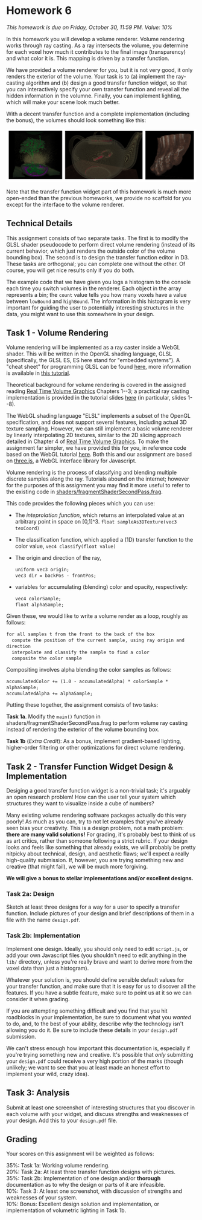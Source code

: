 Homework 6
===
*This homework is due on Friday, October 30, 11:59 PM. Value: 10%*

In this homework you will develop a volume renderer. Volume rendering works through ray casting. As a ray intersects the volume, you determine for each voxel how much it contributes to the final image (transparency) and what color it is. This mapping is driven by a transfer function. 

We have provided a volume renderer for you, but it is not very good, it only renders the exterior of the volume. Your task is to (a) implement the ray-casting algorithm and (b) design a good transfer function widget, so that you can interactively specify your own transfer function and reveal all the hidden information in the volumne. Finally, you can implement lighting, which will make your scene look much better.

With a decent transfer function and a complete implementation (including the bonus), the volumes should look something like this:

![Volume Rendering Result](figures/rendering.png)

Note that the transfer function widget part of this homework is much more open-ended than the previous homeworks, we provide no scaffold for you except for the interface to the volume renderer.

## Technical Details

This assignment consists of two separate tasks. The first is to modify the GLSL shader pseudocode to perform direct volume rendering (instead of its current behavior, which just renders the outside color of the volume bounding box). The second is to design the transfer function editor in D3. These tasks are orthogonal; you can complete one without the other. Of course, you will get nice results only if you do both.

The example code that we have given you logs a histogram to the console each time you switch volumes in the renderer. Each object in the array represents a bin; the `count` value tells you how many voxels have a value between `lowBound` and `highBound`.
The information in this histogram is very important for guiding the user to potentially
interesting structures in the data, you might want to use this somewhere in your design.


## Task 1 - Volume Rendering

Volume rendering will be implemented as a ray caster inside a WebGL shader. This will be written in the OpenGL shading language, GLSL (specifically, the GLSL ES, ES here stand for "embedded systems"). A "cheat sheet" for programming GLSL can be found [here](https://www.khronos.org/files/opengl44-quick-reference-card.pdf), more information is available in [this tutorial](https://www.opengl.org/sdk/docs/tutorials/TyphoonLabs/Chapter_1.pdf).

Theoretical background for volume rendering is covered in the assigned reading [Real Time Volume Graphics](http://webdocs.cs.ualberta.ca/~pierreb/Visualization2006/Real-Time-Volume-Rendering.pdf) Chapters 1--3; a practical ray casting implementation is provided in the tutorial slides [here](http://www.cg.informatik.uni-siegen.de/data/Tutorials/EG2006/RTVG04_GPU_Raycasting.pdf) (in particular, slides 1--8).

The WebGL shading language "ELSL" implements a subset of the OpenGL specification, and does not support several features, including actual 3D texture sampling. However, we can still implement a basic volume renderer by linearly interpolating 2D textures, similar to the 2D slicing approach detailed in Chapter 4 of [Real Time Volume Graphics](http://webdocs.cs.ualberta.ca/~pierreb/Visualization2006/Real-Time-Volume-Rendering.pdf). To make the assignment far simpler, we have provided this for you, in reference code based on the WebGL tutorial [here](https://github.com/lebarba/WebGLVolumeRendering). Both this and our assignment are based on [three.js](http://threejs.org), a WebGL interface library for Javascript. 

Volume rendering is the process of classifying and blending multiple discrete samples along the ray. Tutorials abound on the internet; however for the purposes of this assignment you may find it more useful to refer to the existing code in [shaders/fragmentShaderSecondPass.frag](shaders/fragmentShaderSecondPass.frag). 

This code provides the following pieces which you can use:

- The *inteprolation function*, which returns an interpolated value at an arbitrary point in space on [0,1]^3.
 `float sampleAs3DTexture(vec3 texCoord)`
- The classification function, which applied a (1D) transfer function to the color value,
  `vec4 classify(float value)`
- The origin and direction of the ray, 

  ```
  uniform vec3 origin;
  vec3 dir = backPos - frontPos;
  ```
- variables for accumulating (blending) color and opacity, respectively:

  ```
  vec4 colorSample;
  float alphaSample;
  ```

Given these, we would like to write a volume render as a loop, roughly as follows:

```
for all samples t from the front to the back of the box
  compute the position of the current sample, using ray origin and direction
  interpolate and classify the sample to find a color
  composite the color sample
```

Compositing involves alpha blending the color samples as follows:

```
accumulatedColor += (1.0 - accumulatedAlpha) * colorSample * alphaSample;
accumulatedAlpha += alphaSample;
```

Putting these together, the assignment consists of two tasks:

**Task 1a**. Modify the `main()` function in shaders/fragmentShaderSecondPass.frag to perform volume ray casting instead of rendering the exterior of the volume bounding box.

**Task 1b** (*Extra Credit*): As a bonus, implement gradient-based lighting, higher-order filtering or other optimizations for direct volume rendering.

## Task 2 - Transfer Function Widget Design & Implementation

Desiging a good transfer function widget is a non-trivial task; it's arguably an open research
problem! How can the user tell your system which structures they want to visualize inside a cube
of numbers?

Many existing volume rendering software packages actually do this very poorly! As much as you can,
try to not let examples that you've already seen bias your creativity. This is a design problem, not a
math problem: **there are many valid solutions!** For grading, it's probably best to think of us
as art critics, rather than someone following a strict rubric. If your design
looks and feels like something that already exists, we will probably be pretty nitpicky about
technical, design, and aesthetic flaws; we'll expect a really high-quality submission. If, however,
you are trying something new and creative (that might fail), we will be much more forgiving.

**We will give a bonus to stellar implementations and/or excellent designs.**

### Task 2a: Design
Sketch at least three designs for a way for a user to specify a transfer function. Include pictures of your design and brief descriptions of them in a file with the name `design.pdf`.

### Task 2b: Implementation
Implement one design. Ideally, you should only need to edit `script.js`, or add your own Javascript
files (you shouldn't need to edit anything in the `lib/` directory, unless you're really brave and
want to derive more from the voxel data than just a histogram).

Whatever your solution is, you should define sensible default values for your transfer function, and make sure that it is easy for us to discover all the features. If you have a subtle feature, make sure to point us at it so we can consider it when grading.

If you are attempting something difficult and you find that you hit roadblocks in your implementation,
be sure to document what you *wanted* to do, and, to the best of your ability, describe *why* the
technology isn't allowing you do it. Be sure to include these details in your `design.pdf` submission.

We can't stress enough how important this documentation is, especially if you're trying
something new and creative. It's possible that *only* submitting your `design.pdf` could
receive a very high portion of the marks (though unlikely; we want to see that you at least made an honest effort to implement your wild, crazy idea).

## Task 3: Analysis
Submit at least one screenshot of interesting structures that you discover in each volume with your widget, and discuss strengths and weaknesses of your design. Add this to your `design.pdf` file.


## Grading

Your scores on this assignment will be weighted as follows:

35%: Task 1a: Working volume rendering. <br />
20%: Task 2a: At least three transfer function designs with pictures. <br />
35%: Task 2b: Implementation of one design and/or **thorough** documentation as to why the design or parts of it are infeasible. <br />
10%: Task 3: At least one screenshot, with discussion of strengths and weaknesses of your system. <br />
10%: Bonus: Excellent design solution and implementation, or implementation of volumetric lighting in Task 1b. <br />

